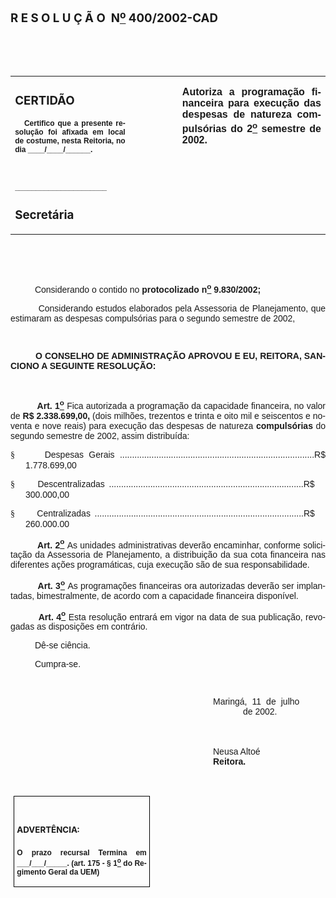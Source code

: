 <body lang=PT-BR style='tab-interval:35.4pt'>

<div class=Section1>

<h1><span style='font-size:14.0pt;mso-bidi-font-size:10.0pt'><![if !supportEmptyParas]>&nbsp;<![endif]><o:p></o:p></span></h1>

<h1><span style='font-size:14.0pt;mso-bidi-font-size:10.0pt'>R E S O L U Ç Ã
O<span style="mso-spacerun: yes">  </span>N<u><sup>o</sup></u> 400/2002-CAD<o:p></o:p></span></h1>

<p class=MsoNormal><span style='font-family:Arial;mso-bidi-font-family:"Times New Roman"'><![if !supportEmptyParas]>&nbsp;<![endif]><o:p></o:p></span></p>

<p class=MsoNormal><span style='font-family:Arial;mso-bidi-font-family:"Times New Roman"'><![if !supportEmptyParas]>&nbsp;<![endif]><o:p></o:p></span></p>

<table border=0 cellspacing=0 cellpadding=0 style='border-collapse:collapse;
 mso-padding-alt:0cm 5.4pt 0cm 5.4pt'>
 <tr>
  <td width=245 valign=top style='width:147.15pt;padding:0cm 5.4pt 0cm 5.4pt'>
  <h3>CERTIDÃO</h3>
  <p class=MsoNormal style='text-align:justify'><b style='mso-bidi-font-weight:
  normal'><span style='font-size:9.0pt;mso-bidi-font-size:12.0pt;font-family:
  Arial;mso-bidi-font-family:"Times New Roman"'><span style="mso-spacerun:
  yes">   </span>Certifico que a presente resolução foi afixada em local de
  costume, nesta Reitoria, no dia ____/____/______.<o:p></o:p></span></b></p>
  <p class=MsoNormal style='text-align:justify'><b style='mso-bidi-font-weight:
  normal'><span style='font-size:9.0pt;mso-bidi-font-size:12.0pt;font-family:
  Arial;mso-bidi-font-family:"Times New Roman"'><![if !supportEmptyParas]>&nbsp;<![endif]><o:p></o:p></span></b></p>
  <p class=MsoNormal style='text-align:justify'><b style='mso-bidi-font-weight:
  normal'><span style='font-size:9.0pt;mso-bidi-font-size:12.0pt;font-family:
  Arial;mso-bidi-font-family:"Times New Roman"'>______________________<o:p></o:p></span></b></p>
  <h3>Secretária</h3>
  </td>
  <td width=130 valign=top style='width:78.0pt;padding:0cm 5.4pt 0cm 5.4pt'>
  <p class=MsoNormal style='margin-right:-5.4pt;text-align:justify'><![if !supportEmptyParas]>&nbsp;<![endif]><span
  style='font-size:11.0pt;mso-bidi-font-size:12.0pt;font-family:Arial;
  mso-bidi-font-family:"Times New Roman"'><o:p></o:p></span></p>
  </td>
  <td width=429 valign=top style='width:257.25pt;padding:0cm 5.4pt 0cm 5.4pt'>
  <p class=MsoNormal style='text-align:justify'><b style='mso-bidi-font-weight:
  normal'><span style='font-family:Arial;mso-bidi-font-family:"Times New Roman"'>Autoriza
  a programação financeira para execução das despesas de natureza compulsórias
  do 2<u><sup>o</sup></u> semestre de 2002.<o:p></o:p></span></b></p>
  </td>
 </tr>
</table>

<p class=MsoNormal style='text-align:justify'><b style='mso-bidi-font-weight:
normal'><span style='font-family:Arial;mso-bidi-font-family:"Times New Roman"'><![if !supportEmptyParas]>&nbsp;<![endif]><o:p></o:p></span></b></p>

<p class=MsoNormal style='text-align:justify'><b style='mso-bidi-font-weight:
normal'><span style='font-family:Arial;mso-bidi-font-family:"Times New Roman"'><![if !supportEmptyParas]>&nbsp;<![endif]><o:p></o:p></span></b></p>

<p class=MsoNormal style='text-align:justify'><span style='font-family:Arial;
mso-bidi-font-family:"Times New Roman"'><span style='mso-tab-count:1'>          </span>Considerando
o contido no <b style='mso-bidi-font-weight:normal'>protocolizado n<u><sup>o</sup></u>
9.830/2002;<o:p></o:p></b></span></p>

<p class=MsoNormal style='text-align:justify'><b style='mso-bidi-font-weight:
normal'><span style='font-family:Arial;mso-bidi-font-family:"Times New Roman"'><span
style='mso-tab-count:1'>          </span></span></b><span style='font-family:
Arial;mso-bidi-font-family:"Times New Roman"'>Considerando estudos elaborados
pela Assessoria de Planejamento, que estimaram as despesas compulsórias para o
segundo semestre de 2002,<o:p></o:p></span></p>

<p class=MsoNormal style='text-align:justify'><span style='font-family:Arial;
mso-bidi-font-family:"Times New Roman"'><![if !supportEmptyParas]>&nbsp;<![endif]><o:p></o:p></span></p>

<p class=MsoNormal style='text-align:justify'><span style='font-family:Arial;
mso-bidi-font-family:"Times New Roman"'><span style='mso-tab-count:1'>          </span><b
style='mso-bidi-font-weight:normal'>O CONSELHO DE ADMINISTRAÇÃO APROVOU E EU,
REITORA, SANCIONO A SEGUINTE RESOLUÇÃO:<o:p></o:p></b></span></p>

<p class=MsoNormal style='text-align:justify'><b style='mso-bidi-font-weight:
normal'><span style='font-family:Arial;mso-bidi-font-family:"Times New Roman"'><![if !supportEmptyParas]>&nbsp;<![endif]><o:p></o:p></span></b></p>

<p class=MsoNormal style='text-align:justify'><span style='font-family:Arial;
mso-bidi-font-family:"Times New Roman"'><span style='mso-tab-count:1'>          </span><b
style='mso-bidi-font-weight:normal'>Art. 1<u><sup>o</sup></u> </b>Fica
autorizada a programação da capacidade financeira, no valor de <b
style='mso-bidi-font-weight:normal'>R$ 2.338.699,00,</b> (dois milhões,
trezentos e trinta e oito mil e seiscentos e noventa e nove reais) para execução
das despesas de natureza <b style='mso-bidi-font-weight:normal'>compulsórias</b>
do segundo semestre de 2002, assim distribuída:<o:p></o:p></span></p>

<p class=MsoNormal style='margin-left:18.0pt;text-align:justify;text-indent:
-18.0pt;mso-list:l0 level1 lfo1;tab-stops:list 18.0pt left 2.0cm'><![if !supportLists]><span
style='font-family:Wingdings'>§<span style='font:7.0pt "Times New Roman"'>&nbsp;&nbsp;&nbsp;&nbsp;&nbsp;&nbsp;
</span></span><![endif]><span style='font-family:Arial;mso-bidi-font-family:
"Times New Roman"'>Despesas Gerais
................................................................................R$
1.778.699,00<o:p></o:p></span></p>

<p class=MsoNormal style='margin-left:18.0pt;text-align:justify;text-indent:
-18.0pt;mso-list:l0 level1 lfo1;tab-stops:list 18.0pt left 2.0cm'><![if !supportLists]><span
style='font-family:Wingdings'>§<span style='font:7.0pt "Times New Roman"'>&nbsp;&nbsp;&nbsp;&nbsp;&nbsp;&nbsp;
</span></span><![endif]><span style='font-family:Arial;mso-bidi-font-family:
"Times New Roman"'>Descentralizadas ................................................................................R$<span
style="mso-spacerun: yes">    </span>300.000,00<o:p></o:p></span></p>

<p class=MsoNormal style='margin-left:18.0pt;text-align:justify;text-indent:
-18.0pt;mso-list:l0 level1 lfo1;tab-stops:list 18.0pt left 2.0cm'><![if !supportLists]><span
style='font-family:Wingdings'>§<span style='font:7.0pt "Times New Roman"'>&nbsp;&nbsp;&nbsp;&nbsp;&nbsp;&nbsp;
</span></span><![endif]><span style='font-family:Arial;mso-bidi-font-family:
"Times New Roman"'>Centralizadas
......................................................................................R$<span
style="mso-spacerun: yes">    </span>260.000.00<o:p></o:p></span></p>

<p class=MsoNormal style='text-align:justify'><span style='font-family:Arial;
mso-bidi-font-family:"Times New Roman"'><span style='mso-tab-count:1'>          </span><b
style='mso-bidi-font-weight:normal'>Art. 2<u><sup>o</sup></u> </b>As unidades
administrativas deverão encaminhar, conforme solicitação da Assessoria de
Planejamento, a distribuição da sua cota financeira nas diferentes ações
programáticas, cuja execução são de sua responsabilidade.<o:p></o:p></span></p>

<p class=MsoNormal style='text-align:justify'><span style='font-family:Arial;
mso-bidi-font-family:"Times New Roman"'><span style='mso-tab-count:1'>          </span><b
style='mso-bidi-font-weight:normal'>Art. 3<u><sup>o</sup></u> </b>As
programações financeiras ora autorizadas deverão ser implantadas,
bimestralmente, de acordo com a capacidade financeira disponível.<o:p></o:p></span></p>

<p class=MsoNormal style='text-align:justify'><span style='font-family:Arial;
mso-bidi-font-family:"Times New Roman"'><span style='mso-tab-count:1'>          </span><b
style='mso-bidi-font-weight:normal'>Art. 4<u><sup>o</sup></u> </b>Esta
resolução entrará em vigor na data de sua publicação, revogadas as disposições
em contrário.<o:p></o:p></span></p>

<p class=MsoNormal style='margin-right:1.0cm;text-align:justify'><span
style='font-family:Arial;mso-bidi-font-family:"Times New Roman"'><span
style='mso-tab-count:1'>          </span>Dê-se ciência.<o:p></o:p></span></p>

<p class=MsoNormal style='margin-right:1.0cm;text-align:justify'><span
style='font-family:Arial;mso-bidi-font-family:"Times New Roman"'><span
style='mso-tab-count:1'>          </span>Cumpra-se.<o:p></o:p></span></p>

<p class=MsoNormal style='margin-right:1.0cm;text-align:justify'><span
style='font-family:Arial;mso-bidi-font-family:"Times New Roman"'><![if !supportEmptyParas]>&nbsp;<![endif]><o:p></o:p></span></p>

<p class=MsoNormal style='margin-top:0cm;margin-right:1.0cm;margin-bottom:0cm;
margin-left:279.0pt;margin-bottom:.0001pt;text-align:justify;text-indent:-36.0pt'><span
style='font-family:Arial;mso-bidi-font-family:"Times New Roman"'>Maringá, 11 de
julho<span style="mso-spacerun: yes">  </span>de 2002.<o:p></o:p></span></p>

<p class=MsoNormal style='margin-top:0cm;margin-right:1.0cm;margin-bottom:0cm;
margin-left:279.0pt;margin-bottom:.0001pt;text-align:justify;text-indent:-36.0pt'><span
style='font-family:Arial;mso-bidi-font-family:"Times New Roman"'><![if !supportEmptyParas]>&nbsp;<![endif]><o:p></o:p></span></p>

<p class=MsoNormal style='margin-top:0cm;margin-right:1.0cm;margin-bottom:0cm;
margin-left:279.0pt;margin-bottom:.0001pt;text-align:justify;text-indent:-36.0pt'><span
style='font-family:Arial;mso-bidi-font-family:"Times New Roman"'><![if !supportEmptyParas]>&nbsp;<![endif]><o:p></o:p></span></p>

<p class=MsoNormal style='margin-top:0cm;margin-right:1.0cm;margin-bottom:0cm;
margin-left:279.0pt;margin-bottom:.0001pt;text-align:justify;text-indent:-36.0pt'><span
style='font-family:Arial;mso-bidi-font-family:"Times New Roman"'><![if !supportEmptyParas]>&nbsp;<![endif]><o:p></o:p></span></p>

<p class=MsoNormal style='margin-top:0cm;margin-right:1.0cm;margin-bottom:0cm;
margin-left:279.0pt;margin-bottom:.0001pt;text-align:justify;text-indent:-36.0pt'><span
style='font-family:Arial;mso-bidi-font-family:"Times New Roman"'>Neusa Altoé<o:p></o:p></span></p>

<p class=MsoNormal style='margin-top:0cm;margin-right:1.0cm;margin-bottom:0cm;
margin-left:279.0pt;margin-bottom:.0001pt;text-align:justify;text-indent:-36.0pt'><b
style='mso-bidi-font-weight:normal'><span style='font-family:Arial;mso-bidi-font-family:
"Times New Roman"'>Reitora.<o:p></o:p></span></b></p>

<p class=MsoNormal style='text-align:justify'><![if !supportEmptyParas]>&nbsp;<![endif]><o:p></o:p></p>

<table border=1 cellspacing=0 cellpadding=0 style='margin-left:3.5pt;
 border-collapse:collapse;border:none;mso-border-alt:solid windowtext .5pt;
 mso-padding-alt:0cm 3.5pt 0cm 3.5pt'>
 <tr>
  <td width=259 valign=top style='width:155.6pt;border:solid windowtext .5pt;
  padding:0cm 3.5pt 0cm 3.5pt'>
  <h1><span style='font-size:10.0pt'>ADVERTÊNCIA:<o:p></o:p></span></h1>
  <p class=MsoNormal style='text-align:justify'><b style='mso-bidi-font-weight:
  normal'><span style='font-size:9.0pt;mso-bidi-font-size:12.0pt;font-family:
  Arial;mso-bidi-font-family:"Times New Roman"'>O prazo recursal Termina em
  ___/___/_____. (art. 175 - § 1<u><sup>o</sup></u> do Regimento Geral da UEM)</span></b><span
  style='font-size:9.0pt;mso-bidi-font-size:12.0pt;font-family:Arial;
  mso-bidi-font-family:"Times New Roman"'><o:p></o:p></span></p>
  </td>
 </tr>
</table>

<p class=MsoNormal style='text-align:justify'><![if !supportEmptyParas]>&nbsp;<![endif]><o:p></o:p></p>

</div>

</body>

